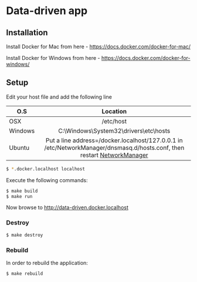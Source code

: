# Data-driven app

## Installation

Install Docker for Mac from here - https://docs.docker.com/docker-for-mac/

Install Docker for Windows from here - https://docs.docker.com/docker-for-windows/

## Setup

Edit your host file and add the following line

| O.S           | Location                                          |
| ------------- |:-------------------------------------------------:|
| OSX           | /etc/host                                         |
| Windows       | C:\Windows\System32\drivers\etc\hosts             |
| Ubuntu        | Put a line address=/docker.localhost/127.0.0.1 in /etc/NetworkManager/dnsmasq.d/hosts.conf, then restart [NetworkManager](http://serverfault.com/questions/118378/in-my-etc-hosts-file-on-linux-osx-how-do-i-do-a-wildcard-subdomain) |

```bash
$ *.docker.localhost localhost
```

Execute the following commands:

```bash
$ make build
$ make run
```

Now browse to http://data-driven.docker.localhost

### Destroy
```bash
$ make destroy
```

### Rebuild

In order to rebuild the application:

```
$ make rebuild
```

